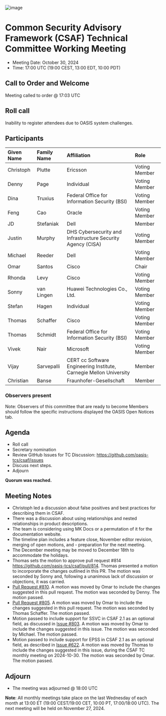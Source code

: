 ![image](https://user-images.githubusercontent.com/1690898/139102180-5c1e2583-14f1-4f58-ab2b-9e3807ed529c.png)

# Common Security Advisory Framework (CSAF) Technical Committee Working Meeting

- Meeting Date: October 30, 2024
- Time: 17:00 UTC (19:00 CEST, 13:00 EDT, 10:00 PDT)

## Call to Order and Welcome

Meeting called to order @ 17:03 UTC

## Roll call

Inability to register attendees due to OASIS system challenges.

## Participants

| Given Name | Family Name | Affiliation                                                 | Role          |
|:-----------|:------------|:------------------------------------------------------------|:--------------|
| Christoph  | Plutte      | Ericsson                                                    | Voting Member |
| Denny      | Page        | Individual                                                  | Voting Member |
| Dina       | Truxius     | Federal Office for Information Security (BSI)               | Voting Member |
| Feng       | Cao         | Oracle                                                      | Voting Member |
| JD         | Stefaniak   | Dell                                                        | Member        |
| Justin     | Murphy      | DHS Cybersecurity and Infrastructure Security Agency (CISA) | Voting Member |
| Michael    | Reeder      | Dell                                                        | Voting Member |
| Omar       | Santos      | Cisco                                                       | Chair         |
| Rhonda     | Levy        | Cisco                                                       | Voting Member |
| Sonny      | van Lingen  | Huawei Technologies Co., Ltd.                               | Voting Member |
| Stefan     | Hagen       | Individual                                                  | Voting Member |
| Thomas     | Schaffer    | Cisco                                                       | Voting Member |
| Thomas     | Schmidt     | Federal Office for Information Security (BSI)               | Voting Member |
| Vivek      |  Nair       | Microsoft                                                   | Voting Member |
| Vijay | Sarvepalli | CERT cc Software Engineering Institute, Carnegie Mellon University | Member | 
| Christian | Banse | Fraunhofer-Gesellschaft | Member |

### Observers present

Note: Observers of this committee that are ready to become Members should follow the specific instructions displayed the OASIS Open Notices tab.

## Agenda

- Roll call
- Secretary nomination
- Review GitHub Issues for TC Discussion:  https://github.com/oasis-tcs/csaf/issues
- Discuss next steps.
- Adjourn

**Quorum was reached.**

## Meeting Notes
- Christoph led a discussion about false positives and best practices for describing them in CSAF.
- There was a discussion about using relationships and nested relationships in product descriptions.
- The team is considering using MK Docs or a permutation of it for the documentation website.
- The timeline plan includes a feature close, November editor revision, merging of open motions, and - preparation for the next meeting.
- The December meeting may be moved to December 18th to accommodate the holidays.
- Thomas sets the motion to approve pull request #814 https://github.com/oasis-tcs/csaf/pull/814. Thomas presented a motion to incorporate the changes outlined in this PR. The motion was seconded by Sonny and, following a unanimous lack of discussion or objections, it was carried.
- [Pull Request #810](https://github.com/oasis-tcs/csaf/pull/810). A motion was moved by Omar to include the changes suggested in this pull request. The motion was seconded by Denny. The motion passed.
- [Pull Request #805](https://github.com/oasis-tcs/csaf/pull/805).  A motion was moved by Omar to include the changes suggested in this pull request. The motion was seconded by Thomas Schaffer. The motion passed.
- Motion passed to include support for SSVC in CSAF 2.1 as an optional field, as discussed in [Issue #803](https://github.com/oasis-tcs/csaf/issues/803). A motion was moved by Omar to include the changes suggested in this issue. The motion was seconded by Michael. The motion passed.
- Motion passed to include support for EPSS in CSAF 2.1 as an optional field, as described in [Issue #622](https://github.com/oasis-tcs/csaf/issues/622). A motion was moved by Thomas to include the changes suggested in this issue, during the CSAF TC monthly meeting on 2024-10-30. The motion was seconded by Omar. The motion passed.

## Adjourn

- The meeting was adjourned @ 18:00 UTC

**Note**: All monthly meetings take place on the last Wednesday of each month at 13:00 ET (19:00 CEST/19:00 CET, 10:00 PT, 17:00/18:00 UTC).
The next meeting will be held on November 27, 2024.  
